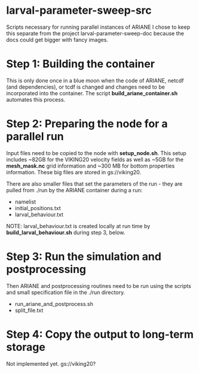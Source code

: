 # larval-parameter-sweep-src

Scripts necessary for running parallel instances of ARIANE
I chose to keep this separate from the project
larval-parameter-sweep-doc because the docs could get bigger
with fancy images.

# Step 1: Building the container

This is only done once in a blue moon when the code of
ARIANE, netcdf (and dependencies), or tcdf is changed
and changes need to be incorporated into the container.
The script **build_ariane_container.sh** automates this
process.

# Step 2: Preparing the node for a parallel run

Input files need to be copied to the node with **setup_node.sh**.
This setup includes ~82GB for the VIKING20 velocity fields
as well as ~5GB for the **mesh_mask.nc** grid information
and ~300 MB for bottom properties information.  These big files
are stored in gs://viking20.

There are also smaller files  that set the parameters of
the run - they are pulled from ./run by the ARIANE
container during a run:

+ namelist
+ initial_positions.txt
+ larval_behaviour.txt

NOTE: larval_behaviour.txt is created locally
at run time by **build_larval_behaviour.sh**
during step 3, below.

# Step 3: Run the simulation and postprocessing

Then ARIANE and postprocessing routines need to be run
using the scripts and small specification file in
the ./run directory.

+ run_ariane_and_postprocess.sh
+ split_file.txt

# Step 4: Copy the output to long-term storage

Not implemented yet.  gs://viking20?